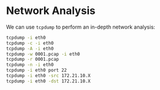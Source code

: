# Network Analysis

We can use `tcpdump` to perform an in-depth network analysis:

```bash
tcpdump -i eth0
tcpdump -c -i eth0
tcpdump -A -i eth0
tcpdump -w 0001.pcap -i eth0
tcpdump -r 0001.pcap
tcpdump -n -i eth0
tcpdump -i eth0 port 22
tcpdump -i eth0 -src 172.21.10.X
tcpdump -i eth0 -dst 172.21.10.X
```

